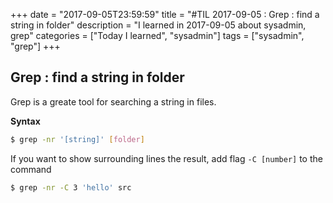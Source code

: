 +++
date = "2017-09-05T23:59:59"
title = "#TIL 2017-09-05 : Grep : find a string in folder"
description = "I learned in 2017-09-05 about sysadmin, grep"
categories = ["Today I learned", "sysadmin"]
tags = ["sysadmin", "grep"]
+++



## Grep : find a string in folder

Grep is a greate tool for searching a string in files.

**Syntax**

```bash
$ grep -nr '[string]' [folder]
```

If you want to show surrounding lines the result, add flag `-C [number]` to the command

```bash
$ grep -nr -C 3 'hello' src
```
